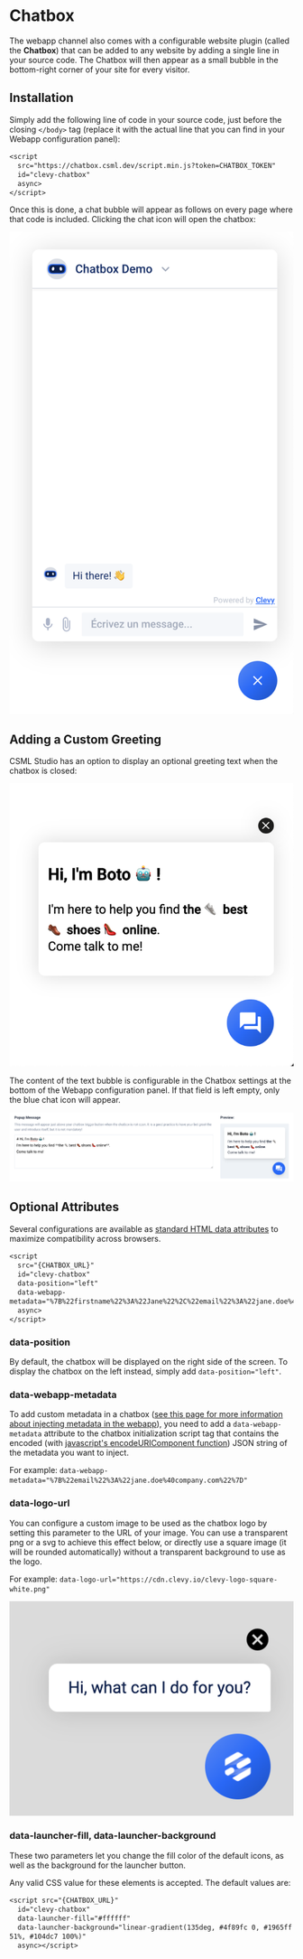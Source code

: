 # Chatbox

The webapp channel also comes with a configurable website plugin (called the **Chatbox**) that can be added to any website by adding a single line in your source code. The Chatbox will then appear as a small bubble in the bottom-right corner of your site for every visitor.

## Installation

Simply add the following line of code in your source code, just before the closing `</body>` tag (replace it with the actual line that you can find in your Webapp configuration panel):

```markup
<script
  src="https://chatbox.csml.dev/script.min.js?token=CHATBOX_TOKEN"
  id="clevy-chatbox"
  async>
</script>
```

Once this is done, a chat bubble will appear as follows on every page where that code is included. Clicking the chat icon will open the chatbox:

![](<../../.gitbook/assets/image (38).png>)

## Adding a Custom Greeting

CSML Studio has an option to display an optional greeting text when the chatbox is closed:

![](<../../.gitbook/assets/image (36).png>)

The content of the text bubble is configurable in the Chatbox settings at the bottom of the Webapp configuration panel. If that field is left empty, only the blue chat icon will appear.

![](<../../.gitbook/assets/image (37).png>)

## Optional Attributes

Several configurations are available as [standard HTML data attributes](https://developer.mozilla.org/en-US/docs/Learn/HTML/Howto/Use_data_attributes) to maximize compatibility across browsers.

```markup
<script
  src="{CHATBOX_URL}"
  id="clevy-chatbox"
  data-position="left"
  data-webapp-metadata="%7B%22firstname%22%3A%22Jane%22%2C%22email%22%3A%22jane.doe%40company.com%22%7D"
  async>
</script>
```

### data-position

By default, the chatbox will be displayed on the right side of the screen. To display the chatbox on the left instead, simply add `data-position="left"`.

### data-webapp-metadata

To add custom metadata in a chatbox ([see this page for more information about injecting metadata in the webapp](features.md#injecting-conversation-metadata)), you need to add a `data-webapp-metadata` attribute to the chatbox initialization script tag that contains the encoded (with [javascript's encodeURIComponent function](https://developer.mozilla.org/en-US/docs/Web/JavaScript/Reference/Global_Objects/encodeURIComponent)) JSON string of the metadata you want to inject.

For example: `data-webapp-metadata="%7B%22email%22%3A%22jane.doe%40company.com%22%7D"`

### data-logo-url

You can configure a custom image to be used as the chatbox logo by setting this parameter to the URL of your image. You can use a transparent png or a svg to achieve this effect below, or directly use a square image (it will be rounded automatically) without a transparent background to use as the logo.

For example: `data-logo-url="https://cdn.clevy.io/clevy-logo-square-white.png"`

![](<../../.gitbook/assets/image (86).png>)

### data-launcher-fill, data-launcher-background

These two parameters let you change the fill color of the default icons, as well as the background for the launcher button.

Any valid CSS value for these elements is accepted. The default values are:

```markup
<script src="{CHATBOX_URL}"
  id="clevy-chatbox"
  data-launcher-fill="#ffffff"
  data-launcher-background="linear-gradient(135deg, #4f89fc 0, #1965ff 51%, #104dc7 100%)"
  async></script>
```
